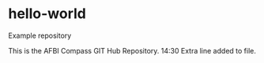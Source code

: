 # hello-world
Example repository

This is the AFBI Compass GIT Hub Repository.
14:30 Extra line added to file.
